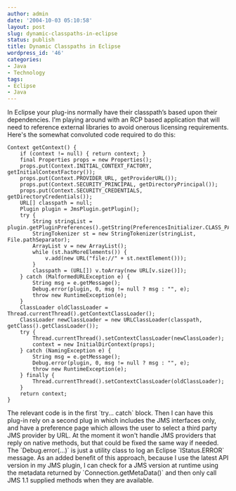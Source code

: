 ```yaml
---
author: admin
date: '2004-10-03 05:10:58'
layout: post
slug: dynamic-classpaths-in-eclipse
status: publish
title: Dynamic Classpaths in Eclipse
wordpress_id: '46'
categories:
- Java
- Technology
tags:
- Eclipse
- Java
---
```


In Eclipse your plug-ins normally have their classpath’s based upon
their dependencies. I'm playing around with an RCP based application
that will need to reference external libraries to avoid onerous
licensing requirements. Here's the somewhat convoluted code required to
do this:

~~~~ {lang="Java" line="1"}
Context getContext() {
    if (context != null) { return context; }
    final Properties props = new Properties();
    props.put(Context.INITIAL_CONTEXT_FACTORY, getInitialContextFactory());
    props.put(Context.PROVIDER_URL, getProviderURL());
    props.put(Context.SECURITY_PRINCIPAL, getDirectoryPrincipal());
    props.put(Context.SECURITY_CREDENTIALS, getDirectoryCredentials());
    URL[] classpath = null;
    Plugin plugin = JmsPlugin.getPlugin();
    try {
        String stringList = plugin.getPluginPreferences().getString(PreferencesInitializer.CLASS_PATH);
        StringTokenizer st = new StringTokenizer(stringList, File.pathSeparator);
        ArrayList v = new ArrayList();
        while (st.hasMoreElements()) {
            v.add(new URL("file://" + st.nextElement()));
        }
        classpath = (URL[]) v.toArray(new URL[v.size()]);
    } catch (MalformedURLException e) {
        String msg = e.getMessage();
        Debug.error(plugin, 0, msg != null ? msg : "", e);
        throw new RuntimeException(e);
    }
    ClassLoader oldClassLoader = Thread.currentThread().getContextClassLoader();
    ClassLoader newClassLoader = new URLClassLoader(classpath, getClass().getClassLoader());
    try {
        Thread.currentThread().setContextClassLoader(newClassLoader);
        context = new InitialDirContext(props);
    } catch (NamingException e) {
        String msg = e.getMessage();
        Debug.error(plugin, 0, msg != null ? msg : "", e);
        throw new RuntimeException(e);
    } finally {
        Thread.currentThread().setContextClassLoader(oldClassLoader);
    }
    return context;
}
~~~~

The relevant code is in the first \`try... catch\` block. Then I can
have this plug-in rely on a second plug in which includes the JMS
interfaces only, and have a preference page which allows the user to
select a third party JMS provider by URL. At the moment it won't handle
JMS providers that reply on native methods, but that could be fixed the
same way if needed. The \`Debug.error(...)\` is just a utility class to
log an Eclipse \`IStatus.ERROR\` message. As an added benefit of this
approach, because I use the latest API version in my JMS plugin, I can
check for a JMS version at runtime using the metadata returned by
\`Connection.getMetaData()\` and then only call JMS 1.1 supplied methods
when they are available.
